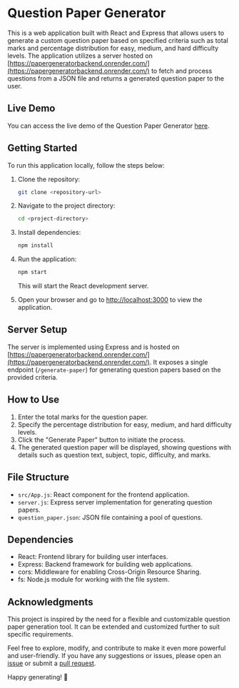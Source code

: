 # Question Paper Generator

This is a web application built with React and Express that allows users to generate a custom question paper based on specified criteria such as total marks and percentage distribution for easy, medium, and hard difficulty levels. The application utilizes a server hosted on [https://papergeneratorbackend.onrender.com/](https://papergeneratorbackend.onrender.com/) to fetch and process questions from a JSON file and returns a generated question paper to the user.

## Live Demo

You can access the live demo of the Question Paper Generator [here](https://mocktestgenerator.netlify.app/).

## Getting Started

To run this application locally, follow the steps below:

1. Clone the repository:

   ```bash
   git clone <repository-url>
   ```

2. Navigate to the project directory:

   ```bash
   cd <project-directory>
   ```

3. Install dependencies:

   ```bash
   npm install
   ```

4. Run the application:

   ```bash
   npm start
   ```

   This will start the React development server.

5. Open your browser and go to [http://localhost:3000](http://localhost:3000) to view the application.

## Server Setup

The server is implemented using Express and is hosted on [https://papergeneratorbackend.onrender.com/](https://papergeneratorbackend.onrender.com/). It exposes a single endpoint (`/generate-paper`) for generating question papers based on the provided criteria.

## How to Use

1. Enter the total marks for the question paper.
2. Specify the percentage distribution for easy, medium, and hard difficulty levels.
3. Click the "Generate Paper" button to initiate the process.
4. The generated question paper will be displayed, showing questions with details such as question text, subject, topic, difficulty, and marks.

## File Structure

- `src/App.js`: React component for the frontend application.
- `server.js`: Express server implementation for generating question papers.
- `question_paper.json`: JSON file containing a pool of questions.

## Dependencies

- React: Frontend library for building user interfaces.
- Express: Backend framework for building web applications.
- cors: Middleware for enabling Cross-Origin Resource Sharing.
- fs: Node.js module for working with the file system.

## Acknowledgments

This project is inspired by the need for a flexible and customizable question paper generation tool. It can be extended and customized further to suit specific requirements.

Feel free to explore, modify, and contribute to make it even more powerful and user-friendly. If you have any suggestions or issues, please open an [issue](<link-to-issues>) or submit a [pull request](<link-to-pull-requests>).

Happy generating! 🚀
